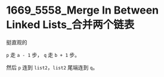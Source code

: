# 1669_5558_Merge In Between Linked Lists_合并两个链表



挺直观的

`p` 走 `a - 1` 步， `q` 走 `b + 1` 步。

然后 `p` 连到 `list2`，`list2` 尾端连到 `q`。

